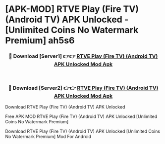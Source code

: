 # [APK-MOD] RTVE Play (Fire TV) (Android TV) APK Unlocked - [Unlimited Coins No Watermark Premium] ah5s6



<div align="center">
<h3>🔴 Download [Server1] 👉👉 <a href="https://momento.my/?title=RTVE_Play_(Fire_TV)_(Android_TV)_APK_Unlocked">RTVE Play (Fire TV) (Android TV) APK Unlocked Mod Apk</a></h3><br>

<h3>🔴 Download [Server2] 👉👉 <a href="https://momento.my/?title=RTVE_Play_(Fire_TV)_(Android_TV)_APK_Unlocked">RTVE Play (Fire TV) (Android TV) APK Unlocked Mod Apk</a></h3>
</div>



Download RTVE Play (Fire TV) (Android TV) APK Unlocked 

Free APK MOD RTVE Play (Fire TV) (Android TV) APK Unlocked [Unlimited Coins No Watermark Premium]

Download RTVE Play (Fire TV) (Android TV) APK Unlocked [Unlimited Coins No Watermark Premium] Mod For Android
